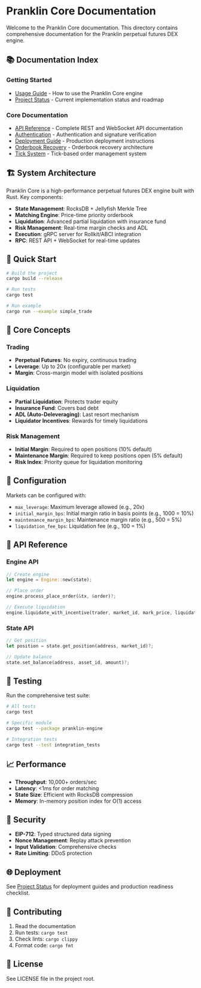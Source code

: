 # Pranklin Core Documentation

Welcome to the Pranklin Core documentation. This directory contains comprehensive documentation for the Pranklin perpetual futures DEX engine.

## 📚 Documentation Index

### Getting Started

- [Usage Guide](USAGE.md) - How to use the Pranklin Core engine
- [Project Status](PROJECT_STATUS.md) - Current implementation status and roadmap

### Core Documentation

- [API Reference](API.md) - Complete REST and WebSocket API documentation
- [Authentication](AUTHENTICATION.md) - Authentication and signature verification
- [Deployment Guide](DEPLOYMENT.md) - Production deployment instructions
- [Orderbook Recovery](ORDERBOOK_RECOVERY.md) - Orderbook recovery architecture
- [Tick System](TICK_SYSTEM.md) - Tick-based order management system

## 🏗️ System Architecture

Pranklin Core is a high-performance perpetual futures DEX engine built with Rust. Key components:

- **State Management**: RocksDB + Jellyfish Merkle Tree
- **Matching Engine**: Price-time priority orderbook
- **Liquidation**: Advanced partial liquidation with insurance fund
- **Risk Management**: Real-time margin checks and ADL
- **Execution**: gRPC server for Rollkit/ABCI integration
- **RPC**: REST API + WebSocket for real-time updates

## 🚀 Quick Start

```bash
# Build the project
cargo build --release

# Run tests
cargo test

# Run example
cargo run --example simple_trade
```

## 📖 Core Concepts

### Trading

- **Perpetual Futures**: No expiry, continuous trading
- **Leverage**: Up to 20x (configurable per market)
- **Margin**: Cross-margin model with isolated positions

### Liquidation

- **Partial Liquidation**: Protects trader equity
- **Insurance Fund**: Covers bad debt
- **ADL (Auto-Deleveraging)**: Last resort mechanism
- **Liquidator Incentives**: Rewards for timely liquidations

### Risk Management

- **Initial Margin**: Required to open positions (10% default)
- **Maintenance Margin**: Required to keep positions open (5% default)
- **Risk Index**: Priority queue for liquidation monitoring

## 🔧 Configuration

Markets can be configured with:

- `max_leverage`: Maximum leverage allowed (e.g., 20x)
- `initial_margin_bps`: Initial margin ratio in basis points (e.g., 1000 = 10%)
- `maintenance_margin_bps`: Maintenance margin ratio (e.g., 500 = 5%)
- `liquidation_fee_bps`: Liquidation fee (e.g., 100 = 1%)

## 📝 API Reference

### Engine API

```rust
// Create engine
let engine = Engine::new(state);

// Place order
engine.process_place_order(&tx, &order)?;

// Execute liquidation
engine.liquidate_with_incentive(trader, market_id, mark_price, liquidator)?;
```

### State API

```rust
// Get position
let position = state.get_position(address, market_id)?;

// Update balance
state.set_balance(address, asset_id, amount)?;
```

## 🧪 Testing

Run the comprehensive test suite:

```bash
# All tests
cargo test

# Specific module
cargo test --package pranklin-engine

# Integration tests
cargo test --test integration_tests
```

## 📈 Performance

- **Throughput**: 10,000+ orders/sec
- **Latency**: <1ms for order matching
- **State Size**: Efficient with RocksDB compression
- **Memory**: In-memory position index for O(1) access

## 🔐 Security

- **EIP-712**: Typed structured data signing
- **Nonce Management**: Replay attack prevention
- **Input Validation**: Comprehensive checks
- **Rate Limiting**: DDoS protection

## 🌐 Deployment

See [Project Status](PROJECT_STATUS.md) for deployment guides and production readiness checklist.

## 🤝 Contributing

1. Read the documentation
2. Run tests: `cargo test`
3. Check lints: `cargo clippy`
4. Format code: `cargo fmt`

## 📄 License

See LICENSE file in the project root.
